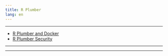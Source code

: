 ```yaml
---
title: R Plumber
lang: en
---
```


***

* [R Plumber and Docker](rPlumberDocker.html)
* [R Plumber Security](rPlumberSecurity.html)

***
***